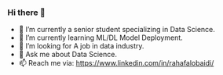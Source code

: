 ### Hi there 👋


- 🔭 I’m currently a senior student specializing in Data Science.
- 🌱 I’m currently learning ML/DL Model Deployment.
- 🔎 I’m looking for A job in data industry.
- 💬 Ask me about Data Science. 
- 📫 Reach me via: https://www.linkedin.com/in/rahafalobaidi/


<!--
**rhali-01/rhali-01** is a ✨ _special_ ✨ repository because its `README.md` (this file) appears on your GitHub profile.

Here are some ideas to get you started:

- 🔭 I’m currently a senior student specializing in Data Science.
- 🌱 I’m currently learning ...
- 🔎 I’m looking for CO-OP or internship opportunities in my field 
- 💬 Ask me about Data Science. 
- 📫 How to reach me: ... * <img src="https://github-readme-stats.vercel.app/api/top-langs/?username=rhali-01" /> **
